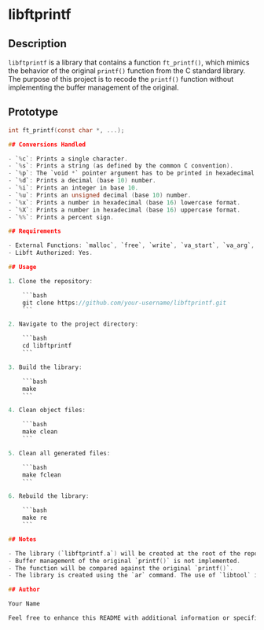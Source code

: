 # libftprintf

## Description

`libftprintf` is a library that contains a function `ft_printf()`, which mimics the behavior of the original `printf()` function from the C standard library. The purpose of this project is to recode the `printf()` function without implementing the buffer management of the original.

## Prototype

```c
int ft_printf(const char *, ...);

## Conversions Handled

- `%c`: Prints a single character.
- `%s`: Prints a string (as defined by the common C convention).
- `%p`: The `void *` pointer argument has to be printed in hexadecimal format.
- `%d`: Prints a decimal (base 10) number.
- `%i`: Prints an integer in base 10.
- `%u`: Prints an unsigned decimal (base 10) number.
- `%x`: Prints a number in hexadecimal (base 16) lowercase format.
- `%X`: Prints a number in hexadecimal (base 16) uppercase format.
- `%%`: Prints a percent sign.

## Requirements

- External Functions: `malloc`, `free`, `write`, `va_start`, `va_arg`, `va_copy`, `va_end`.
- Libft Authorized: Yes.

## Usage

1. Clone the repository:

    ```bash
    git clone https://github.com/your-username/libftprintf.git
    ```

2. Navigate to the project directory:

    ```bash
    cd libftprintf
    ```

3. Build the library:

    ```bash
    make
    ```

4. Clean object files:

    ```bash
    make clean
    ```

5. Clean all generated files:

    ```bash
    make fclean
    ```

6. Rebuild the library:

    ```bash
    make re
    ```

## Notes

- The library (`libftprintf.a`) will be created at the root of the repository.
- Buffer management of the original `printf()` is not implemented.
- The function will be compared against the original `printf()`.
- The library is created using the `ar` command. The use of `libtool` is forbidden.

## Author

Your Name

Feel free to enhance this README with additional information or specific project details.
